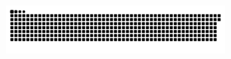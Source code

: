 <picture>
  <source media="(prefers-color-scheme: dark)" srcset="https://raw.githubusercontent.com/MarineHakobyan/MarineHakobyan/08ad5b5a5d025e3d41d33aa6dc74e2c2c604cf65/github-contribution-grid-snake-dark.svg" />
  <source media="(prefers-color-scheme: light)" srcset="https://raw.githubusercontent.com/MarineHakobyan/MarineHakobyan/08ad5b5a5d025e3d41d33aa6dc74e2c2c604cf65/github-contribution-grid-snake.svg" />
  <img alt="github-snake" src="https://raw.githubusercontent.com/MarineHakobyan/MarineHakobyan/08ad5b5a5d025e3d41d33aa6dc74e2c2c604cf65/github-contribution-grid-snake-dark.svg" />
</picture>
